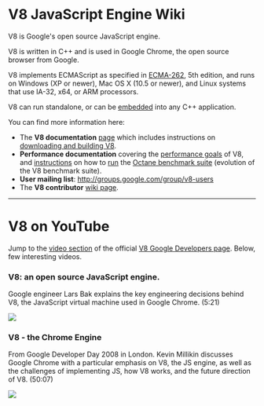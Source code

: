 # V8 JavaScript Engine Wiki #

V8 is Google's open source JavaScript engine.

V8 is written in C++ and is used in Google Chrome, the open source browser from Google.

V8 implements ECMAScript as specified in [ECMA-262](http://www.ecma-international.org/publications/standards/Ecma-262.htm), 5th edition, and runs on Windows (XP or newer), Mac OS X (10.5 or newer), and Linux systems that use IA-32, x64, or ARM processors.

V8 can run standalone, or can be [embedded](https://developers.google.com/v8/embed) into any C++ application.

You can find more information here:

  * The **V8 documentation** [page](https://developers.google.com/v8/intro) which includes instructions on [downloading and building V8](https://developers.google.com/v8/build).
  * **Performance documentation** covering the [performance goals](https://developers.google.com/v8/design) of V8, and [instructions](https://developers.google.com/v8/benchmarks) on how to [run](http://octane-benchmark.googlecode.com/svn/latest/index.html) the [Octane benchmark suite](https://developers.google.com/octane/) (evolution of the V8 benchmark suite).
  * **User mailing list**: http://groups.google.com/group/v8-users
  * The **V8 contributor** [wiki page](http://code.google.com/p/v8-wiki/wiki/Contributing).


---


# V8 on YouTube #

Jump to the [video section](https://developers.google.com/v8/videos) of the official [V8 Google Developers page](https://developers.google.com/v8).  Below, few interesting videos.

### V8: an open source JavaScript engine. ###
Google engineer Lars Bak explains the key engineering decisions behind V8, the JavaScript virtual machine used in Google Chrome. (5:21)

[![](https://v8.googlecode.com/svn/data/site/hWhMKalEicY-embed.jpg)](http://www.youtube.com/watch?v=hWhMKalEicY)

### V8 - the Chrome Engine ###
From Google Developer Day 2008 in London.  Kevin Millikin discusses Google Chrome with a particular emphasis on V8, the JS engine, as well as the challenges of implementing JS, how V8 works, and the future direction of V8. (50:07)

[![](https://v8.googlecode.com/svn/data/site/lZnaaUoHPhs-embed.jpg)](http://www.youtube.com/watch?v=lZnaaUoHPhs)